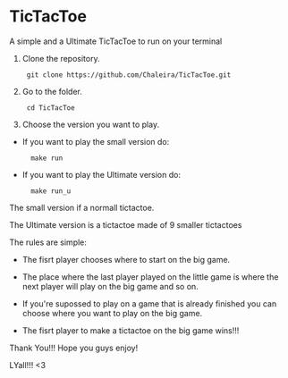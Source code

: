 # TicTacToe
A simple and a Ultimate TicTacToe to run on your terminal

1. Clone the repository.

		git clone https://github.com/Chaleira/TicTacToe.git

2. Go to the folder.

		cd TicTacToe

3. Choose the version you want to play.
- If you want to play the small version do:

		make run

- If you want to play the Ultimate version do:

		make run_u
		
The small version if a normall tictactoe.

The Ultimate version is a tictactoe made of 9 smaller tictactoes

The rules are simple:
	
- The fisrt player chooses where to start on the big game.

- The place where the last player played on the little game is where the next player will play on the big game and so on.

- If you're supossed to play on a game that is already finished you can choose where you want to play on the big game.

- The fisrt player to make a tictactoe on the big game wins!!!

Thank You!!! Hope you guys enjoy!

LYall!!! <3
